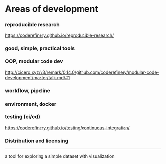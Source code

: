 # Areas of development 

### reproducible research 

https://coderefinery.github.io/reproducible-research/



### good, simple, practical tools



### OOP, modular code dev 

http://cicero.xyz/v3/remark/0.14.0/github.com/coderefinery/modular-code-development/master/talk.md/#1



### workflow, pipeline 



### environment, docker



### testing (ci/cd)

https://coderefinery.github.io/testing/continuous-integration/



### Distribution and licensing 



-----------

a tool for exploring a simple dataset with visualization






